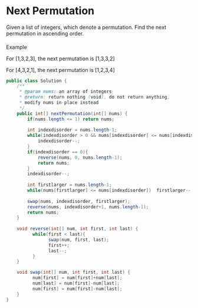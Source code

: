 # Next Permutation

Given a list of integers, which denote a permutation. Find the next permutation in ascending order.

#### Example

For \[1,3,2,3\], the next permutation is \[1,3,3,2\]

For \[4,3,2,1\], the next permutation is \[1,2,3,4\]

```java
public class Solution {
    /**
     * @param nums: an array of integers
     * @return: return nothing (void), do not return anything, 
     * modify nums in-place instead
     */
    public int[] nextPermutation(int[] nums) {
        if(nums.length <= 1) return nums;
        
        int indexdisorder = nums.length-1;
        while(indexdisorder > 0 && nums[indexdisorder] <= nums[indexdisorder-1] ){
        	indexdisorder--;
        }        
        if(indexdisorder == 0){
        	reverse(nums, 0, nums.length-1);
        	return nums;
        }
        indexdisorder--;        
        
        int firstlarger = nums.length-1;
        while(nums[firstlarger] <= nums[indexdisorder])  firstlarger--;
                        	
        swap(nums, indexdisorder, firstlarger);
        reverse(nums, indexdisorder+1, nums.length-1);
        return nums;
    }
    
    void reverse(int[] num, int first, int last) {		
	      while(first < last){
		        swap(num, first, last);
		        first++;
		        last--;
	      }
    }

    void swap(int[] num, int first, int last) {
	      num[first] = num[first]+num[last];
	      num[last] = num[first]-num[last];
	      num[first] = num[first]-num[last];
    }
}
```


